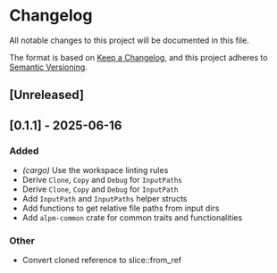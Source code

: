 # Changelog

All notable changes to this project will be documented in this file.

The format is based on [Keep a Changelog](https://keepachangelog.com/en/1.0.0/),
and this project adheres to [Semantic Versioning](https://semver.org/spec/v2.0.0.html).

## [Unreleased]

## [0.1.1] - 2025-06-16

### Added

- *(cargo)* Use the workspace linting rules
- Derive `Clone`, `Copy` and `Debug` for `InputPaths`
- Derive `Clone`, `Copy` and `Debug` for `InputPath`
- Add `InputPath` and `InputPaths` helper structs
- Add functions to get relative file paths from input dirs
- Add `alpm-common` crate for common traits and functionalities

### Other

- Convert cloned reference to slice::from_ref
